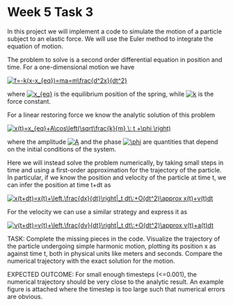 # Week 5 Task 3

In this project we will implement a code to simulate the motion of a particle subject to an elastic force. We will use the Euler method to integrate the equation of motion. 

The problem to solve is a second order differential equation in position and time. For a one-dimensional motion we have

<a href="https://www.codecogs.com/eqnedit.php?latex=f=-k(x-x_{eq})=ma=m\frac{d^2x}{dt^2}" target="_blank"><img src="https://latex.codecogs.com/gif.latex?f=-k(x-x_{eq})=ma=m\frac{d^2x}{dt^2}" title="f=-k(x-x_{eq})=ma=m\frac{d^2x}{dt^2}" /></a>

where <a href="https://www.codecogs.com/eqnedit.php?latex=x_{eq}" target="_blank"><img src="https://latex.codecogs.com/gif.latex?x_{eq}" title="x_{eq}" /></a> is the equilibrium position of the spring, while <a href="https://www.codecogs.com/eqnedit.php?latex=k" target="_blank"><img src="https://latex.codecogs.com/gif.latex?k" title="k" /></a> is the force constant.

For a linear restoring force we know the analytic solution of this problem

<a href="https://www.codecogs.com/eqnedit.php?latex=x(t)=x_0&plus;A\cos\left(\sqrt\frac{k}{m}&space;\:&space;t&space;&plus;\phi&space;\right)" target="_blank"><img src="https://latex.codecogs.com/gif.latex?x(t)=x_{eq}&plus;A\cos\left(\sqrt\frac{k}{m}&space;\:&space;t&space;&plus;\phi&space;\right)" title="x(t)=x_{eq}+A\cos\left(\sqrt\frac{k}{m} \: t +\phi \right)" /></a>

where the amplitude <a href="https://www.codecogs.com/eqnedit.php?latex=A" target="_blank"><img src="https://latex.codecogs.com/gif.latex?A" title="A" /></a> and the phase <a href="https://www.codecogs.com/eqnedit.php?latex=\phi" target="_blank"><img src="https://latex.codecogs.com/gif.latex?\phi" title="\phi" /></a> are quantities that depend on the initial conditions of the system.

Here we will instead solve the problem numerically, by taking small steps in time and using a first-order approximation for the trajectory of the particle. In particular, if we know the position and velocity of the particle at time t, we can infer the position at time t+dt as 

<a href="https://www.codecogs.com/eqnedit.php?latex=x(t&plus;dt)=x(t)&plus;\left.\frac{dx}{dt}\right|_t&space;dt\:&plus;O(dt^2)\approx&space;x(t)&plus;v(t)dt" target="_blank"><img src="https://latex.codecogs.com/gif.latex?x(t&plus;dt)=x(t)&plus;\left.\frac{dx}{dt}\right|_t&space;dt\:&plus;O(dt^2)\approx&space;x(t)&plus;v(t)dt" title="x(t+dt)=x(t)+\left.\frac{dx}{dt}\right|_t dt\:+O(dt^2)\approx x(t)+v(t)dt" /></a>

For the velocity we can use a similar strategy and express it as

<a href="https://www.codecogs.com/eqnedit.php?latex=v(t&plus;dt)=v(t)&plus;\left.\frac{dv}{dt}\right|_t&space;dt\:&plus;O(dt^2)\approx&space;v(t)&plus;a(t)dt" target="_blank"><img src="https://latex.codecogs.com/gif.latex?v(t&plus;dt)=v(t)&plus;\left.\frac{dv}{dt}\right|_t&space;dt\:&plus;O(dt^2)\approx&space;v(t)&plus;a(t)dt" title="v(t+dt)=v(t)+\left.\frac{dv}{dt}\right|_t dt\:+O(dt^2)\approx v(t)+a(t)dt" /></a>

TASK: Complete the missing pieces in the code. Visualize the trajectory of the particle undergoing simple harmonic motion, plotting its position x as against time t, both in physical units like meters and seconds. Compare the numerical trajectory with the exact solution for the motion. 

EXPECTED OUTCOME: For small enough timesteps (<=0.001), the numerical trajectory should be very close to the analytic result. An example figure is attached where the timestep is too large such that numerical errors are obvious.

